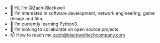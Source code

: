 - 👋 Hi, I’m @Zach-Blackwell
- 👀 I’m interested in software development, network engineering, game design and film.
- 🌱 I’m currently learning Python3.
- 💞️ I’m looking to collaborate on open source projects.
- 📫 How to reach me zach@blackwelltechcompany.com

<!---
Zach-Blackwell/Zach-Blackwell is a ✨ special ✨ repository because its `README.md` (this file) appears on your GitHub profile.
You can click the Preview link to take a look at your changes.
--->
